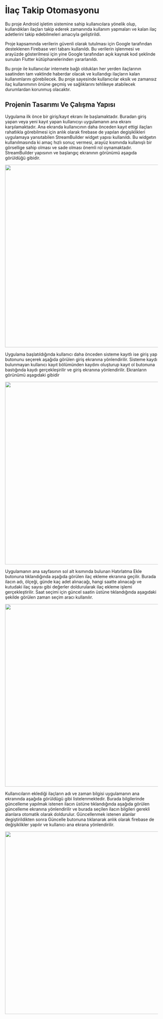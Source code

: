 
# İlaç Takip Otomasyonu

Bu proje Android işletim sistemine sahip kullanıcılara yönelik olup, kullandıkları ilaçları
takip ederek zamanında kullanım yapmaları ve kalan ilaç adetlerini takip edebilmeleri
amacıyla geliştirildi.

Proje kapsamında verilerin güvenli olarak tutulması için Google tarafından desteklenen
Firebase veri tabanı kullanıldı. Bu verilerin işlenmesi ve arayüzde gösterilmesi için yine
Google tarafından açık kaynak kod şeklinde sunulan Flutter kütüphanelerinden yararlanıldı.

Bu proje ile kullanıcılar internete bağlı oldukları her yerden ilaçlarının saatinden tam vaktinde 
haberdar olacak ve kullandıgı ilaçların kalan kullanımlarını görebilecek. Bu proje
sayesinde kullanıcılar eksik ve zamansız ilaç kullanımının önüne geçmiş ve sağlıklarını
tehlikeye atabilecek durumlardan korunmuş olacaktır.

## Projenin Tasarımı Ve Çalışma Yapısı

Uygulama ilk önce bir giriş/kayıt ekranı ile başlamaktadır. Buradan giriş yapan veya yeni
kayıt yapan kullanıcıyı uygulamanın ana ekranı karşılamaktadır. Ana ekranda kullanıcının daha önceden kayıt ettigi ilaçları rahatlıkla görebilmesi için anlık olarak firebase de 
yapılan degişiklikleri uygulamaya yansıtabilen StreamBuilder widget yapısı kullanıldı.
Bu widgetın kullanılmasında ki amaç hızlı sonuç vermesi, arayüz kısmında kullanışlı bir
görsellige sahip olması ve sade olması önemli rol oynamaktadır. StreamBuilder yapısının 
ve başlangıç ekranının görünümü aşagıda görüldüğü gibidir.

<p align="center">
<img src="https://user-images.githubusercontent.com/36739258/123164551-c53b5d00-d47b-11eb-832a-84311e4e79b5.jpg" height="600">
</p>

Uygulama başlatıldığında kullanıcı daha önceden sisteme kayıtlı ise giriş yap butonunu
seçerek aşağıda görülen giriş ekranına yönlendirilir. Sisteme kaydı bulunmayan kullanıcı kayıt bölümünden kaydını oluşturup kayıt ol butonuna bastığında kaydı gerçekleşirilir ve giriş ekranına yönlendirilir. Ekranların görünümü aşagıdaki gibidir

<p align="center">
<img src="https://user-images.githubusercontent.com/36739258/123166451-18aeaa80-d47e-11eb-869a-3d4e6540a743.jpg" height="600">
</p>

Uygulamanın ana sayfasının sol alt kısmında bulunan Hatırlatma Ekle butonuna tıklandığında aşağıda görülen ilaç ekleme ekranına geçilir. Burada ilacın adı, ölçeği, günde 
kaç adet alınacağı, hangi saatte alınacağı ve kutudaki ilaç sayısı gibi değerler doldurularak ilaç ekleme işlemi gerçekleştirilir. Saat seçimi için güncel saatin üstüne tıklandığında aşagıdaki şekilde görülen zaman seçim aracı kullanılır.

<p align="center">
<img src="https://user-images.githubusercontent.com/36739258/123166891-92469880-d47e-11eb-80a9-2418b39a3537.jpg" height="600">
</p>

Kullanıcıların eklediği ilaçların adı ve zaman bilgisi uygulamanın ana ekranında aşağıda görüldügü gibi listelenmektedir. Burada bilgilerinde güncelleme yapılmak istenen ilacın üstüne tıklandığında aşağıda görülen güncelleme ekranına yönlendirilir ve burada seçilen ilacın bilgileri gerekli alanlara otomatik olarak doldurulur. Güncellenmek istenen
alanlar degiştirildikten sonra Güncelle butonuna tıklanarak anlık olarak firebase de değişiklikler yapılır ve kullanıcı ana ekrana yönlendirilir.

<p align="center">
<img src="https://user-images.githubusercontent.com/36739258/123167312-0c771d00-d47f-11eb-92ce-af82a3d2e78e.jpg" height="600">
</p>

